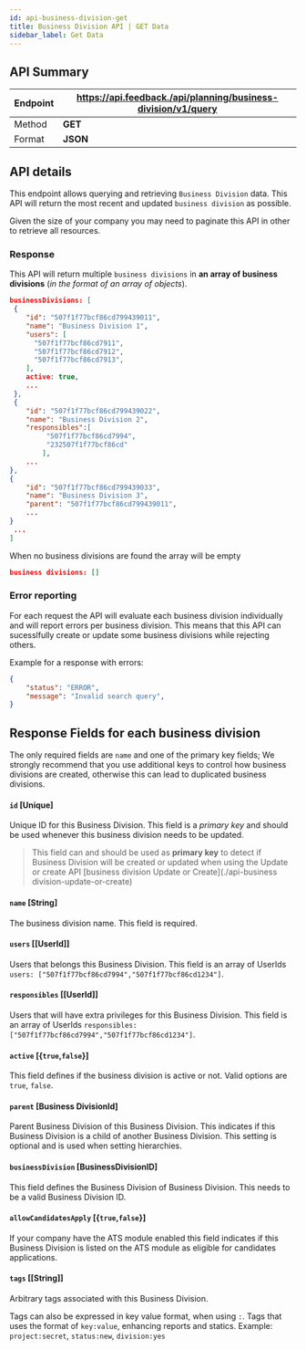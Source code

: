 ```yaml
---
id: api-business-division-get
title: Business Division API | GET Data
sidebar_label: Get Data
---
```


## API Summary

| Endpoint | **https://api.feedback./api/planning/business-division/v1/query** |
|----------|---------------------------------------------------|
| Method   | **GET** |
| Format   | **JSON** |

## API details

This endpoint allows querying and retrieving `Business Division` data. This API will return the most recent and updated `business division` as possible.

Given the size of your company you may need to paginate this API in other to retrieve all resources.

### Response 

This API will return multiple `business divisions` in **an array of business divisions** (*in the format of an array of objects*). 

```json
businessDivisions: [
 { 
    "id": "507f1f77bcf86cd799439011", 
    "name": "Business Division 1", 
    "users": [
      "507f1f77bcf86cd7911",
      "507f1f77bcf86cd7912",
      "507f1f77bcf86cd7913",
    ], 
    active: true,
    ...
 },
 { 
    "id": "507f1f77bcf86cd799439022", 
    "name": "Business Division 2", 
    "responsibles":[
         "507f1f77bcf86cd7994",
         "232507f1f77bcf86cd"
        ], 
    ... 
},
{
    "id": "507f1f77bcf86cd799439033", 
    "name": "Business Division 3", 
    "parent": "507f1f77bcf86cd799439011",
    ...
}
 ...
]
```

When no business divisions are found the array will be empty
```json
business divisions: []
```

### Error reporting

For each request the API will evaluate each business division individually and will report errors per business division. This means that this API can sucesslfully create or update some business divisions while rejecting others.

Example for a response with errors:
```json
{
    "status": "ERROR",
    "message": "Invalid search query",
}
```

## Response Fields for each business division

The only required fields are `name` and one of the primary key fields; We strongly recommend that you use additional keys to control how business divisions are created, otherwise this can lead to duplicated business divisions.

#### `id` [Unique] 
Unique ID for this Business Division. This field is a *primary key* and should be used whenever this business division needs to be updated.

> This field can and should be used as **primary key** to detect if Business Division will be created or updated when using the Update or create API [business division Update or Create](./api-business division-update-or-create)

#### `name` [String] 
The business division name. This field is required. 

#### `users` [[UserId]]

Users that belongs this Business Division. This field is an array of UserIds `users: ["507f1f77bcf86cd7994","507f1f77bcf86cd1234"]`.

#### `responsibles` [[UserId]]

Users that will have extra privileges for this Business Division. This field is an array of UserIds `responsibles: ["507f1f77bcf86cd7994","507f1f77bcf86cd1234"]`. 

#### `active` [{`true`,`false`}]

This field defines if the business division is active or not. Valid options are `true`, `false`. 

#### `parent` [Business DivisionId]

Parent Business Division of this Business Division. This indicates if this Business Division is a child of another Business Division. This setting is optional and is used when setting hierarchies.

#### `businessDivision` [BusinessDivisionID]

This field defines the Business Division of Business Division. This needs to be a valid Business Division ID.

#### `allowCandidatesApply` [{`true`,`false`}]

If your company have the ATS module enabled this field indicates if this Business Division is listed on the ATS module as eligible for candidates applications.

#### `tags` [[String]]

Arbitrary tags associated with this Business Division. 

Tags can also be expressed in key value format, when using `:`. Tags that uses the format of `key:value`, enhancing reports and statics. Example: `project:secret`, `status:new`, `division:yes`

